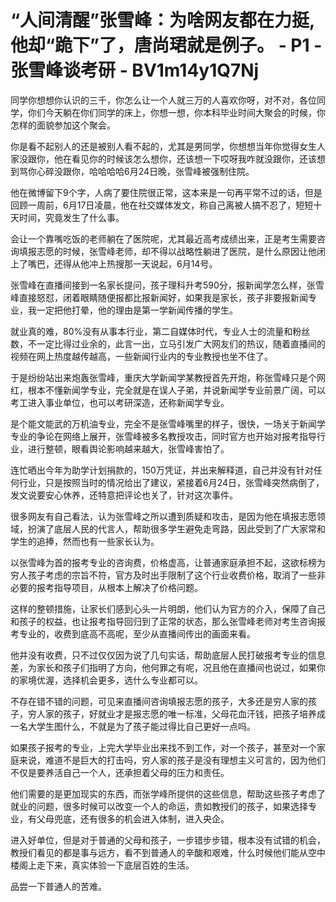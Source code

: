 # “人间清醒”张雪峰：为啥网友都在力挺,他却“跪下”了，唐尚珺就是例子。 - P1 - 张雪峰谈考研 - BV1m14y1Q7Nj

同学你想想你认识的三千，你怎么让一个人就三万的人喜欢你呀，对不对，各位同学，你们今天躺在你们同学的床上，你想一想，你本科毕业时间大聚会的时候，你怎样的面貌参加这个聚会。

你是看不起别人的还是被别人看不起的，尤其是男同学，你想想当年你觉得女生人家没跟你，他在看见你的时候该怎么想你，还该想一下哎呀我咋就没跟你，还该想到骂你心碎没跟你，哈哈哈哈6月24日晚，张雪峰被强制住院。

他在微博留下9个字，人病了要住院很正常，这本来是一句再平常不过的话，但是回顾一周前，6月17日凌晨，他在社交媒体发文，称自己离被人搞不忍了，短短十天时间，究竟发生了什么事。

会让一个靠嘴吃饭的老师躺在了医院呢，尤其最近高考成绩出来，正是考生需要咨询填报志愿的时候，张雪峰老师，却不得以战略性躺进了医院，是什么原因让他闭上了嘴巴，还得从他冲上热搜那一天说起，6月14号。

张雪峰在直播间接到一名家长提问，孩子理科升考590分，报新闻学怎么样，张雪峰直接怒怼，闭着眼睛随便报都比报新闻好，如果我是家长，孩子非要报新闻专业，我一定把他打晕，他的理由是第一学新闻传播的学生。

就业真的难，80%没有从事本行业，第二自媒体时代，专业人士的流量和粉丝数，不一定比得过业余的，此言一出，立马引发广大网友们的热议，随着直播间的视频在网上热度越传越高，一些新闻行业内的专业教授也坐不住了。

于是纷纷站出来炮轰张雪峰，重庆大学新闻学某教授首先开炮，称张雪峰只是个网红，根本不懂新闻学专业，完全就是在误人子弟，并说新闻学专业前景广阔，可以考工进入事业单位，也可以考研深造，还称新闻学专业。

是个能文能武的万机油专业，完全不是张雪峰嘴里的样子，很快，一场关于新闻学专业的争论在网络上展开，张雪峰被多名教授攻击，同时官方也开始对报考指导行业，进行整顿，眼看舆论影响越来越大，张雪峰害怕了。

连忙晒出今年为助学计划捐款的，150万凭证，并出来解释道，自己并没有针对任何行业，只是按照当时的情况给出了建议，紧接着6月24日，张雪峰突然病倒了，发文说要安心休养，还特意把评论也关了，针对这次事件。

很多网友有自己看法，认为张雪峰之所以遭到质疑和攻击，是因为他在填报志愿领域，扮演了底层人民的代言人，帮助很多学生避免走弯路，因此受到了广大家常和学生的追捧，然而也有一些家长认为。

以张雪峰为首的报考专业的咨询费，价格虚高，让普通家庭承担不起，这欲标榜为穷人孩子考虑的宗旨不符，官方及时出手限制了这个行业收费价格，取消了一些非必要的报考指导项目，从根本上解决了价格问题。

这样的整顿措施，让家长们感到心头一片明朗，他们认为官方的介入，保障了自己和孩子的权益，也让报考指导回归到了正常的状态，那么张雪峰老师对考生咨询报考专业的，收费到底高不高呢，至少从直播间传出的画面来看。

他并没有收费，只不过仅仅因为说了几句实话，帮助底层人民打破报考专业的信息差，为家长和孩子们指明了方向，他何罪之有呢，况且他在直播间也说过，如果你的家境优渥，选择机会更多，选什么专业都可以。

不存在错不错的问题，可见来直播间咨询填报志愿的孩子，大多还是穷人家的孩子，穷人家的孩子，好就业才是报志愿的唯一标准，父母花血汗钱，把孩子培养成一名大学生图什么，不就是为了孩子能过得比自己更好一点吗。

如果孩子报考的专业，上完大学毕业出来找不到工作，对一个孩子，甚至对一个家庭来说，难道不是巨大的打击吗，穷人家的孩子是没有理想主义可言的，因为他们不仅是要养活自己一个人，还承担着父母的压力和责任。

他们需要的是更加现实的东西，而张学峰所提供的这些信息，帮助这些孩子考虑了就业的问题，很多时候可以改变一个人的命运，贵如教授们的孩子，如果选择专业，有父母兜底，还有很多的机会进入体制，进入央企。

进入好单位，但是对于普通的父母和孩子，一步错步步错，根本没有试错的机会，教授们看见的都是事与远方，看不到普通人的辛酸和艰难，什么时候他们能从空中楼阁上走下来，真实体验一下底层百姓的生活。

品尝一下普通人的苦难。